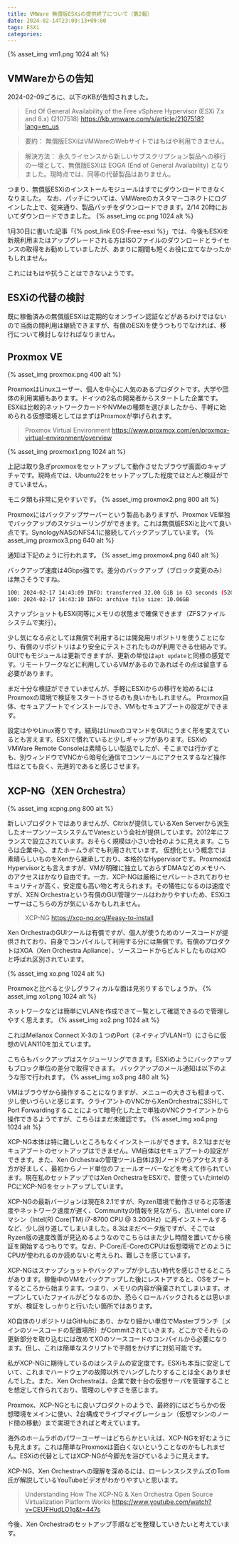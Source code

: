 ```yaml
---
title: VMWare 無償版ESXiの提供終了について（第2報）
date: 2024-02-14T23:09:13+09:00
tags: ESXi
categories:
---
```

{% asset_img vm1.png 1024 alt %}

<!-- more -->

## VMWareからの告知

2024-02-09ごろに、以下のKBが告知されました。

> End Of General Availability of the Free vSphere Hypervisor (ESXi 7.x and 8.x) (2107518)
 <https://kb.vmware.com/s/article/2107518?lang=en_us>

>要約：
 無償版ESXiはVMWareのWebサイトではもはや利用できません。

>解決方法：
 永久ライセンスから新しいサブスクリプション製品への移行の一環として、無償版ESXiは EOGA (End of General Availability) となりました。現時点では、同等の代替製品はありません。 

つまり、無償版ESXiのインストールモジュールはすでにダウンロードできなくなりました。
なお、パッチについては、VMWareのカスタマーコネクトにログインした上で、従来通り、製品パッチをダウンロードできます。2/14 20時においてダウンロードできました。
{% asset_img cc.png 1024 alt %}

1月30日に書いた記事「{% post_link EOS-Free-esxi %}」では、今後もESXiを新規利用またはアップグレードされる方はISOファイルのダウンロードとライセンスの取得をお勧めしていましたが、あまりに期間も短くお役に立てなかったかもしれません。

これにはもはや抗うことはできないようです。

## ESXiの代替の検討

既に稼働済みの無償版ESXiは定期的なオンライン認証などがあるわけではないので当面の間利用は継続できますが、有償のESXiを使うつもりでなければ、移行について検討しなければなりません。

## Proxmox VE

{% asset_img proxmox.png 400 alt %}

ProxmoxはLinuxユーザー、個人を中心に人気のあるプロダクトです。大学や団体の利用実績もあります。ドイツの2名の開発者からスタートした企業です。ESXiは比較的ネットワークカードやNVMeの種類を選びましたから、手軽に始められる仮想環境としてはまずはProxmoxが挙げられます。

> Proxmox Virtual Environment
 https://www.proxmox.com/en/proxmox-virtual-environment/overview

{% asset_img proxmox1.png 1024 alt %}

上記は取り急ぎproxmoxをセットアップして動作させたブラウザ画面のキャプチャです。現時点では、Ubuntu22をセットアップした程度でほとんど検証ができていません。

モニタ類も非常に見やすいです。
{% asset_img proxmox2.png 800 alt %}

Proxmoxにはバックアップサーバーという製品もありますが、Proxmox VE単独でバックアップのスケジューリングができます。これは無償版ESXiと比べて良い点です。SynologyNASのNFS4.1に接続してバックアップしています。
{% asset_img proxmox3.png 640 alt %}

通知は下記のように行われます。
{% asset_img proxmox4.png 640 alt %}

バックアップ速度は4Gbps強です。差分のバックアップ（ブロック変更のみ）は無さそうですね。
``` bash
100: 2024-02-17 14:43:09 INFO: transferred 32.00 GiB in 63 seconds (520.2 MiB/s)
100: 2024-02-17 14:43:10 INFO: archive file size: 10.06GB
```

スナップショットもESXi同等にメモリの状態まで確保できます（ZFSファイルシステムで実行）。

少し気になる点としては無償で利用するには開発用リポジトリを使うことになり、有償のリポジトリはより安全にテストされたものが利用できる仕組みです。GUIでもモジュールは更新できますが、更新の単位は`apt update`と同様の感覚です。リモートワークなどに利用しているVMがあるのであればその点は留意する必要があります。

まだ十分な検証ができていませんが、手軽にESXiからの移行を始めるにはProxmoxの環境で検証をスタートさせるのも良いかもしれません。
Proxmox自体、セキュアブートでインストールでき、VMもセキュアブートの設定ができます。

設定はややLinux寄りです。結局はLinuxのコマンドをGUIにうまく形を変えているとも言えます。ESXiで慣れていると少しギャップがあります。ESXiのVMWare Remote Consoleは素晴らしい製品でしたが、そこまでは行かずとも、別ウィンドウでVNCから暗号化通信でコンソールにアクセスするなど操作性はとても良く、先進的であると感じさせます。


## XCP-NG（XEN Orchestra）

{% asset_img xcpng.png 800 alt %}

新しいプロダクトではありませんが、Citrixが提供しているXen Serverから派生したオープンソースシステムでVatesという会社が提供しています。2012年にフランスで設立されています。おそらく規模は小さい会社のように見えます。こちらは企業中心、またホームラボでも利用されています。
仮想化という概念では素晴らしいものをXenから継承しており、本格的なHypervisorです。ProxmoxはHypervisorとも言えますが、VMが明確に独立しておらずDMAなどのメモリへのアクセスはかなり自由です。一方、XCP-NGは厳格にセパレートされておりセキュリティが高く、安定度も高い物と考えられます。その犠牲になるのは速度ですが、XEN Orchestraという有償のGUI管理ツールはわかりやすいため、ESXiユーザーはこちらの方が気にいるかもしれません。

> XCP-NG
 <https://xcp-ng.org/#easy-to-install>


Xen OrchestraのGUIツールは有償ですが、個人が使うためのソースコードが提供されており、自身でコンパイルして利用する分には無償です。有償のプロダクトはXOA（Xen Orchestra Apliance）、ソースコードからビルドしたものはXOと呼ばれ区別されています。

{% asset_img xo.png 1024 alt %}

Proxmoxと比べると少しグラフィカルな面は見劣りするでしょうか。
{% asset_img xo1.png 1024 alt %}

ネットワークなどは簡単にVLANを作成できて一覧として確認できるので管理しやすく思えます。
{% asset_img xo2.png 1024 alt %}

これはMellanox Connect X-3の１つのPort（ネイティブVLAN=1）にさらに仮想のVLAN110を加えています。

こちらもバックアップはスケジューリングできます。ESXiのようにバックアップもブロック単位の差分で取得できます。
バックアップのメール通知は以下のような形で行われます。
{% asset_img xo3.png 480 alt %}

VMはブラウザから操作することになりますが、メニューの大きさも相まって、少し使いづらいと感じます。クライアントのVNCからXenOrchestraにSSHしてPort Forwardingすることによって暗号化した上で単独のVNCクライアントから操作できるようですが、こちらはまだ未確認です。
{% asset_img xo4.png 1024 alt %}

XCP-NG本体は特に難しいところもなくインストールができます。8.2.1はまだセキュアブートのセットアップはできません。VM自体はセキュアブートの設定ができます。また、Xen Orchestraの管理ツール自体は別ノードからアクセスする方が好ましく、最初からノード単位のフェールオーバーなどを考えて作られています。現在私のセットアップではXen OrchestraをESXiで、昔使っていたintelのPCにXCP-NGをセットアップしています。

XCP-NGの最新バージョンは現在8.2.1ですが、Ryzen環境で動作させると応答速度やネットワーク速度が遅く、Communityの情報を見ながら、古いintel core i7マシン（Intel(R) Core(TM) i7-8700 CPU @ 3.20GHz）に再インストールするなど、少し回り道してしまいました。8.3はまだベータ版ですが、そこではRyzen版の速度改善が見込めるようなのでこちらはまた少し時間を置いてから検証を開始するつもりです。なお、P-Core/E-CoreのCPUは仮想環境でどのようにCPUが使われるのか読めないと考えられ、難しさを感じています。

XCP-NGはスナップショットやバックアップが少し古い時代を感じさせるところがあります。稼働中のVMをバックアップした後にレストアすると、OSをブートするところから始まります。つまり、メモリの内容が廃棄されてしまいます。オープンしていたファイルがどうなるのか、恐らくロールバックされるとは思いますが、検証をしっかりと行いたい箇所ではあります。

XO自体のリポジトリはGitHubにあり、かなり細かい単位でMasterブランチ（メインのソースコードの配置場所）がCommitされていきます。どこかでそれらの更新部分を取り込むには改めてXOのソースコードのコンパイルから必要になります。但し、これは簡単なスクリプトで手間をかけずに対処可能です。

私がXCP-NGに期待しているのはシステムの安定度です。ESXiも本当に安定していて、これまでハードウェアの故障以外でハングしたりすることは全くありませんでした。また、Xen Orchestraは、企業で数十台の仮想サーバを管理することを想定して作られており、管理のしやすさを感じます。

Proxmox、XCP-NGともに良いプロダクトのようで、最終的にはどちらかの仮想環境をメインに使い、2台構成でライブマイグレーション（仮想マシンのノード間の移動）まで実現できればと考えています。

海外のホームラボのパワーユーザーはどちらかといえば、XCP-NGを好むようにも見えます。これは簡単なProxmoxは面白くないということなのかもしれません。ESXiの代替としてはXCP-NGが今脚光を浴びているように見えます。

XCP-NG、Xen Orchestraへの理解を深めるには、ローレンスシステムズのTom氏が解説しているYouTubeビデオがわかりやすいと思います。

>Understanding How The XCP-NG & Xen Orchestra Open Source Virtualization Platform Works
 <https://www.youtube.com/watch?v=CEUFHudLO1g&t=447s>

今後、Xen Orchestraのセットアップ手順などを整理していきたいと考えています。